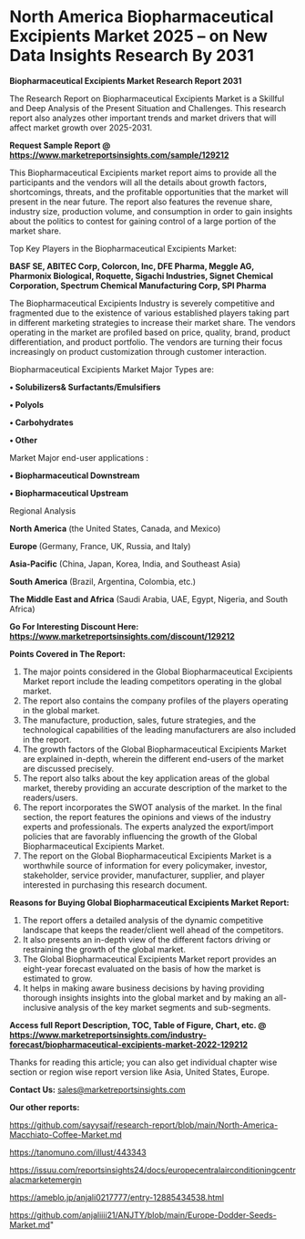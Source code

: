 # North America Biopharmaceutical Excipients Market 2025 – on New Data Insights Research By 2031

<strong>Biopharmaceutical Excipients Market Research Report 2031</strong>

The Research Report on Biopharmaceutical Excipients Market is a Skillful and Deep Analysis of the Present Situation and Challenges. This research report also analyzes other important trends and market drivers that will affect market growth over 2025-2031.

<strong>Request Sample Report @ <a href=https://www.marketreportsinsights.com/sample/129212>https://www.marketreportsinsights.com/sample/129212</a></strong>

This Biopharmaceutical Excipients market report aims to provide all the participants and the vendors will all the details about growth factors, shortcomings, threats, and the profitable opportunities that the market will present in the near future. The report also features the revenue share, industry size, production volume, and consumption in order to gain insights about the politics to contest for gaining control of a large portion of the market share.

Top Key Players in the Biopharmaceutical Excipients Market:

<strong>BASF SE, ABITEC Corp, Colorcon, Inc, DFE Pharma, Meggle AG, Pharmonix Biological, Roquette, Sigachi Industries, Signet Chemical Corporation, Spectrum Chemical Manufacturing Corp, SPI Pharma</strong>

The Biopharmaceutical Excipients Industry is severely competitive and fragmented due to the existence of various established players taking part in different marketing strategies to increase their market share. The vendors operating in the market are profiled based on price, quality, brand, product differentiation, and product portfolio. The vendors are turning their focus increasingly on product customization through customer interaction.

Biopharmaceutical Excipients Market Major Types are:

<strong>• Solubilizers& Surfactants/Emulsifiers

• Polyols

• Carbohydrates

• Other</strong>

Market Major end-user applications :

<strong>• Biopharmaceutical Downstream

• Biopharmaceutical Upstream</strong>

Regional Analysis

</u><strong><b>North America</b></strong> (the United States, Canada, and Mexico)

<strong><b>Europe </b></strong>(Germany, France, UK, Russia, and Italy)

<strong><b>Asia-Pacific</b></strong> (China, Japan, Korea, India, and Southeast Asia)

<strong><b>South America</b></strong> (Brazil, Argentina, Colombia, etc.)

<strong><b>The Middle East and Africa</b></strong> (Saudi Arabia, UAE, Egypt, Nigeria, and South Africa)

<strong>Go For Interesting Discount Here: <a href=https://www.marketreportsinsights.com/discount/129212>https://www.marketreportsinsights.com/discount/129212</a></strong>

<strong>Points Covered in The Report:</strong>
<ol>
  <li>The major points considered in the Global Biopharmaceutical Excipients Market report include the leading competitors operating in the global market.</li>
  <li>The report also contains the company profiles of the players operating in the global market.</li>
  <li>The manufacture, production, sales, future strategies, and the technological capabilities of the leading manufacturers are also included in the report.</li>
  <li>The growth factors of the Global Biopharmaceutical Excipients Market are explained in-depth, wherein the different end-users of the market are discussed precisely.</li>
  <li>The report also talks about the key application areas of the global market, thereby providing an accurate description of the market to the readers/users.</li>
  <li>The report incorporates the SWOT analysis of the market. In the final section, the report features the opinions and views of the industry experts and professionals. The experts analyzed the export/import policies that are favorably influencing the growth of the Global Biopharmaceutical Excipients Market.</li>
  <li>The report on the Global Biopharmaceutical Excipients Market is a worthwhile source of information for every policymaker, investor, stakeholder, service provider, manufacturer, supplier, and player interested in purchasing this research document.</li>
</ol>
<strong>Reasons for Buying Global Biopharmaceutical Excipients Market Report:</strong>

<ol>
  <li>The report offers a detailed analysis of the dynamic competitive landscape that keeps the reader/client well ahead of the competitors.</li>
  <li>It also presents an in-depth view of the different factors driving or restraining the growth of the global market.</li>
  <li>The Global Biopharmaceutical Excipients Market report provides an eight-year forecast evaluated on the basis of how the market is estimated to grow.</li>
  <li>It helps in making aware business decisions by having providing thorough insights insights into the global market and by making an all-inclusive analysis of the key market segments and sub-segments.</li>
</ol>
<strong>Access full Report Description, TOC, Table of Figure, Chart, etc. @ <a href=https://www.marketreportsinsights.com/industry-forecast/biopharmaceutical-excipients-market-2022-129212>https://www.marketreportsinsights.com/industry-forecast/biopharmaceutical-excipients-market-2022-129212</a></strong>


Thanks for reading this article; you can also get individual chapter wise section or region wise report version like Asia, United States, Europe.

<strong>Contact Us:</strong>
sales@marketreportsinsights.com

<strong>Our other reports:</strong>

<a href=https://github.com/sayysaif/research-report/blob/main/North-America-Macchiato-Coffee-Market.md>https://github.com/sayysaif/research-report/blob/main/North-America-Macchiato-Coffee-Market.md</a>

<a href=https://tanomuno.com/illust/443343>https://tanomuno.com/illust/443343</a>

<a href=https://issuu.com/reportsinsights24/docs/europecentralairconditioningcentralacmarketemergin>https://issuu.com/reportsinsights24/docs/europecentralairconditioningcentralacmarketemergin</a>

<a href=https://ameblo.jp/anjali0217777/entry-12885434538.html>https://ameblo.jp/anjali0217777/entry-12885434538.html</a>

<a href=https://github.com/anjaliiii21/ANJTY/blob/main/Europe-Dodder-Seeds-Market.md>https://github.com/anjaliiii21/ANJTY/blob/main/Europe-Dodder-Seeds-Market.md</a>"
